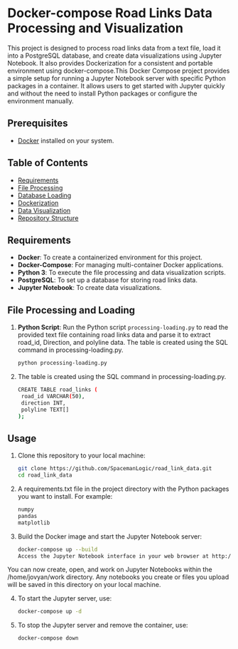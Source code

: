 # Docker-compose Road Links Data Processing and Visualization

This project is designed to process road links data from a text file, load it into a PostgreSQL database, and create data visualizations using Jupyter Notebook. It also provides Dockerization for a consistent and portable environment using docker-compose.This Docker Compose project provides a simple setup for running a Jupyter Notebook server with specific Python packages in a container. It allows users to get started with Jupyter quickly and without the need to install Python packages or configure the environment manually.

## Prerequisites
- [Docker](https://www.docker.com/) installed on your system.

## Table of Contents

- [Requirements](#requirements)
- [File Processing](#file-processing)
- [Database Loading](#database-loading)
- [Dockerization](#dockerization)
- [Data Visualization](#data-visualization)
- [Repository Structure](#repository-structure)

## Requirements

- **Docker**: To create a containerized environment for this project.
- **Docker-Compose**: For managing multi-container Docker applications.
- **Python 3**: To execute the file processing and data visualization scripts.
- **PostgreSQL**: To set up a database for storing road links data.
- **Jupyter Notebook**: To create data visualizations.

## File Processing and Loading

1. **Python Script**: Run the Python script `processing-loading.py` to read the provided text file containing road links data and parse it to extract road_id, Direction, and polyline data. The table is created using the SQL command in processing-loading.py.

   ```bash
   python processing-loading.py
2. The table is created using the SQL command in processing-loading.py.
   ```bash
   CREATE TABLE road_links (
    road_id VARCHAR(50),
    direction INT,
    polyline TEXT[]
   );

## Usage
1. Clone this repository to your local machine:
   ```bash
   git clone https://github.com/SpacemanLogic/road_link_data.git
   cd road_link_data
2. A requirements.txt file in the project directory with the Python packages you want to install. For example:
   ```bash
   numpy
   pandas
   matplotlib
3. Build the Docker image and start the Jupyter Notebook server:

   ```bash
   docker-compose up --build
   Access the Jupyter Notebook interface in your web browser at http://localhost:8888/lab.

You can now create, open, and work on Jupyter Notebooks within the /home/jovyan/work directory. Any notebooks you create or files you upload will be saved in this directory on your local machine.

4. To start the Jupyter server, use:
   ```bash
   docker-compose up -d
   
5. To stop the Jupyter server and remove the container, use:
   ```bash
   docker-compose down
